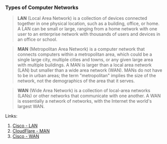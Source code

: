### Types of Computer Networks

> **LAN** (Local Area Network) is a collection of devices connected together in one physical location, such as a building, office, or home. A LAN can be small or large, ranging from a home network with one user to an enterprise network with thousands of users and devices in an office or school. <br>

> **MAN** (Metropolitan Area Network) is a computer network that connects computers within a metropolitan area, which could be a single large city, multiple cities and towns, or any given large area with multiple buildings. A MAN is larger than a local area network (LAN) but smaller than a wide area network (WAN). MANs do not have to be in urban areas; the term "metropolitan" implies the size of the network, not the demographics of the area that it serves. <br>

> **WAN** (Wide Area Network) is a collection of local-area networks (LANs) or other networks that communicate with one another.  A WAN is essentially a network of networks, with the Internet the world's largest WAN. <br>

Links:
1. [Cisco - LAN](https://www.cisco.com/c/en/us/products/switches/what-is-a-lan-local-area-network.html)
2. [CloudFlare - MAN](https://www.cloudflare.com/learning/network-layer/what-is-a-metropolitan-area-network)
3. [Cisco - WAN](https://www.cisco.com/c/en/us/products/switches/what-is-a-wan-wide-area-network.html)
